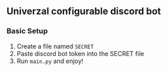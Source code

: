 ## Univerzal configurable discord bot

### Basic Setup
1. Create a file named `SECRET`
2. Paste discord bot token into the SECRET file
3. Run `main.py` and enjoy!

